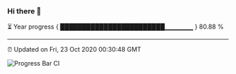 ### Hi there 👋

⏳ Year progress { ████████████████████████▁▁▁▁▁▁ } 80.88 %

---

⏰ Updated on Fri, 23 Oct 2020 00:30:48 GMT

![Progress Bar CI](https://github.com/liununu/liununu/workflows/Progress%20Bar%20CI/badge.svg)
